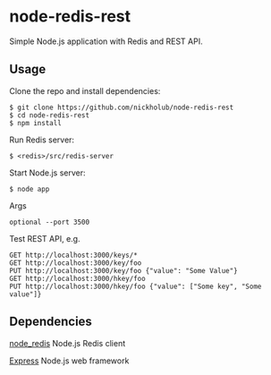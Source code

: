 node-redis-rest
===============

Simple Node.js application with Redis and REST API.

## Usage

 Clone the repo and install dependencies:

    $ git clone https://github.com/nickholub/node-redis-rest
    $ cd node-redis-rest
    $ npm install

 Run Redis server:

    $ <redis>/src/redis-server

 Start Node.js server:

    $ node app

 Args

    optional --port 3500

  Test REST API, e.g.

    GET http://localhost:3000/keys/*
    GET http://localhost:3000/key/foo
    PUT http://localhost:3000/key/foo {"value": "Some Value"}
    GET http://localhost:3000/hkey/foo
    PUT http://localhost:3000/hkey/foo {"value": ["Some key", "Some value"]}


## Dependencies

[node_redis](https://github.com/mranney/node_redis) Node.js Redis client

[Express](https://github.com/visionmedia/express) Node.js web framework
